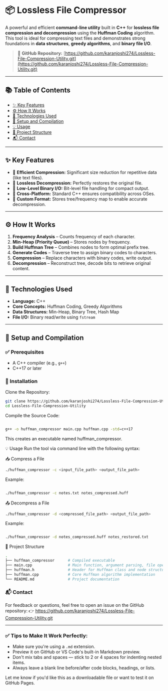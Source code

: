 # 📦 Lossless File Compressor

A powerful and efficient **command-line utility** built in **C++** for **lossless file compression and decompression** using the **Huffman Coding** algorithm. This tool is ideal for compressing text files and demonstrates strong foundations in **data structures**, **greedy algorithms**, and **binary file I/O**.

> 🔗 **GitHub Repository:** [https://github.com/karanjoshi274/Lossless-File-Compression-Utility.git](https://github.com/karanjoshi274/Lossless-File-Compression-Utility.git)

---

## 📚 Table of Contents

- [✨ Key Features](#-key-features)  
- [⚙️ How It Works](#-how-it-works)  
- [🧰 Technologies Used](#-technologies-used)  
- [🚀 Setup and Compilation](#-setup-and-compilation)  
- [💡 Usage](#-usage)  
- [📁 Project Structure](#-project-structure)  
- [📬 Contact](#-contact)  

---

## ✨ Key Features

- 🔹 **Efficient Compression:** Significant size reduction for repetitive data (like text files).
- 🔹 **Lossless Decompression:** Perfectly restores the original file.
- 🔹 **Low-Level Binary I/O:** Bit-level file handling for compact output.
- 🔹 **Cross-Platform:** Standard C++ ensures compatibility across OSes.
- 🔹 **Custom Format:** Stores tree/frequency map to enable accurate decompression.

---

## ⚙️ How It Works

1. **Frequency Analysis** – Counts frequency of each character.
2. **Min-Heap (Priority Queue)** – Stores nodes by frequency.
3. **Build Huffman Tree** – Combines nodes to form optimal prefix tree.
4. **Generate Codes** – Traverse tree to assign binary codes to characters.
5. **Compression** – Replace characters with binary codes, write output.
6. **Decompression** – Reconstruct tree, decode bits to retrieve original content.

---

## 🧰 Technologies Used

- **Language:** C++
- **Core Concepts:** Huffman Coding, Greedy Algorithms
- **Data Structures:** Min-Heap, Binary Tree, Hash Map
- **File I/O:** Binary read/write using `fstream`

---

## 🚀 Setup and Compilation

### ✅ Prerequisites

- A C++ compiler (e.g., `g++`)
- C++17 or later

### 🔧 Installation

Clone the Repository:

```bash
git clone https://github.com/karanjoshi274/Lossless-File-Compression-Utility.git
cd Lossless-File-Compression-Utility
```

Compile the Source Code:
```bash

g++ -o huffman_compressor main.cpp huffman.cpp -std=c++17
```
This creates an executable named huffman_compressor.

💡 Usage
Run the tool via command line with the following syntax:

📥 Compress a File
```bash
./huffman_compressor -c <input_file_path> <output_file_path>
```
Example:
```bash

./huffman_compressor -c notes.txt notes_compressed.huff
```
📤 Decompress a File
```bash
./huffman_compressor -d <compressed_file_path> <output_file_path>
```
Example:
```bash

./huffman_compressor -d notes_compressed.huff notes_restored.txt
```
📁 Project Structure
```bash
.
├── huffman_compressor      # Compiled executable
├── main.cpp                # Main function, argument parsing, file operations
├── huffman.h               # Header for Huffman class and node structure
├── huffman.cpp             # Core Huffman algorithm implementation
└── README.md               # Project documentation
```
### 📬 Contact
For feedback or questions, feel free to open an issue on the GitHub repository:
👉 https://github.com/karanjoshi274/Lossless-File-Compression-Utility.git


---

### ✅ Tips to Make It Work Perfectly:
- Make sure you're using a `.md` extension.
- Preview it on GitHub or VS Code's built-in Markdown preview.
- Don't mix tabs and spaces — stick to 2 or 4 spaces for indenting nested items.
- Always leave a blank line before/after code blocks, headings, or lists.

Let me know if you'd like this as a downloadable file or want to test it on GitHub Pages.
